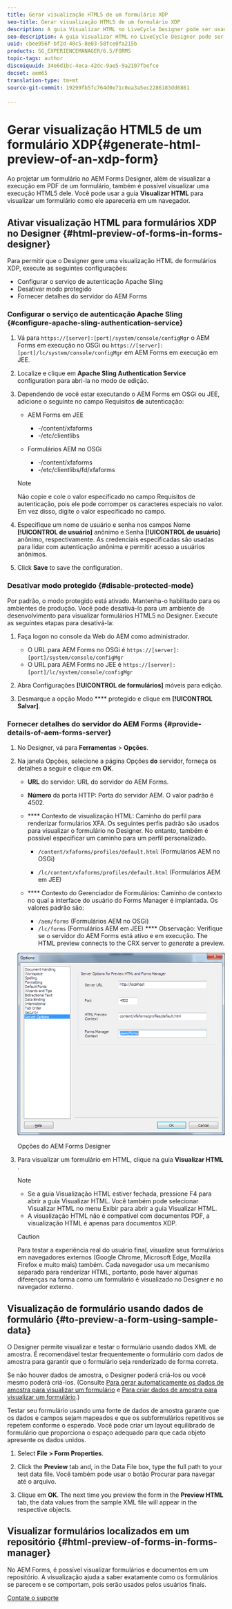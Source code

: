 ```yaml
---
title: Gerar visualização HTML5 de um formulário XDP
seo-title: Gerar visualização HTML5 de um formulário XDP
description: A guia Visualizar HTML no LiveCycle Designer pode ser usada para visualizar formulários conforme eles aparecem em um navegador.
seo-description: A guia Visualizar HTML no LiveCycle Designer pode ser usada para visualizar formulários conforme eles aparecem em um navegador.
uuid: cbee956f-bf2d-40c5-8e03-58fce0fa215b
products: SG_EXPERIENCEMANAGER/6.5/FORMS
topic-tags: author
discoiquuid: 34e6d1bc-4eca-42dc-9ae5-9a2107fbefce
docset: aem65
translation-type: tm+mt
source-git-commit: 19299fb5fc764d0e71c0ea3a5ec2286183dd6861

---
```



# Gerar visualização HTML5 de um formulário XDP{#generate-html-preview-of-an-xdp-form}

Ao projetar um formulário no AEM Forms Designer, além de visualizar a execução em PDF de um formulário, também é possível visualizar uma execução HTML5 dele. Você pode usar a guia **Visualizar HTML** para visualizar um formulário como ele apareceria em um navegador.

## Ativar visualização HTML para formulários XDP no Designer {#html-preview-of-forms-in-forms-designer}

Para permitir que o Designer gere uma visualização HTML de formulários XDP, execute as seguintes configurações:

* Configurar o serviço de autenticação Apache Sling
* Desativar modo protegido
* Fornecer detalhes do servidor do AEM Forms

### Configurar o serviço de autenticação Apache Sling {#configure-apache-sling-authentication-service}

1. Vá para `https://[server]:[port]/system/console/configMgr` o AEM Forms em execução no OSGi ou
   `https://[server]:[port]/lc/system/console/configMgr` em AEM Forms em execução em JEE.
1. Localize e clique em **Apache Sling Authentication Service** configuration para abri-la no modo de edição.

1. Dependendo de você estar executando o AEM Forms em OSGi ou JEE, adicione o seguinte no campo Requisitos **de** autenticação:

   * AEM Forms em JEE

      * -/content/xfaforms
      * -/etc/clientlibs
   * Formulários AEM no OSGi

      * -/content/xfaforms
      * -/etc/clientlibs/fd/xfaforms
   >[!NOTE]
   >
   >Não copie e cole o valor especificado no campo Requisitos de autenticação, pois ele pode corromper os caracteres especiais no valor. Em vez disso, digite o valor especificado no campo.

1. Especifique um nome de usuário e senha nos campos Nome **[!UICONTROL de usuário]** anônimo e Senha **[!UICONTROL de usuário]** anônimo, respectivamente. As credenciais especificadas são usadas para lidar com autenticação anônima e permitir acesso a usuários anônimos.
1. Click **Save** to save the configuration.

### Desativar modo protegido {#disable-protected-mode}

Por padrão, o modo [](../../forms/using/get-xdp-pdf-documents-aem.md) protegido está ativado. Mantenha-o habilitado para os ambientes de produção. Você pode desativá-lo para um ambiente de desenvolvimento para visualizar formulários HTML5 no Designer. Execute as seguintes etapas para desativá-la:

1. Faça logon no console da Web do AEM como administrador.

   * O URL para AEM Forms no OSGi é `https://[server]:[port]/system/console/configMgr`
   * O URL para AEM Forms no JEE é `https://[server]:[port]/lc/system/console/configMgr`

1. Abra Configurações **[!UICONTROL de formulários]** móveis para edição.
1. Desmarque a opção Modo **** protegido e clique em **[!UICONTROL Salvar]**.

### Fornecer detalhes do servidor do AEM Forms {#provide-details-of-aem-forms-server}

1. No Designer, vá para **Ferramentas** > **Opções**.
1. Na janela Opções, selecione a página Opções **do** servidor, forneça os detalhes a seguir e clique em **OK**.

   * **URL** do servidor: URL do servidor do AEM Forms.

   * **Número** da porta HTTP: Porta do servidor AEM. O valor padrão é 4502.
   * **** Contexto de visualização HTML: Caminho do perfil para renderizar formulários XFA. Os seguintes perfis padrão são usados para visualizar o formulário no Designer. No entanto, também é possível especificar um caminho para um perfil personalizado.

      * `/content/xfaforms/profiles/default.html` (Formulários AEM no OSGi)

      * `/lc/content/xfaforms/profiles/default.html` (Formulários AEM em JEE)
   * **** Contexto do Gerenciador de Formulários: Caminho de contexto no qual a interface do usuário do Forms Manager é implantada. Os valores padrão são:

      * `/aem/forms` (Formulários AEM no OSGi)
      * `/lc/forms` (Formulários AEM em JEE)
   **** Observação: Verifique se o servidor do AEM Forms está ativo e em execução. The HTML preview connects to the CRX server to *generate* a preview.

   ![Opções do AEM Forms Designer ](assets/server_options.png)

   Opções do AEM Forms Designer

1. Para visualizar um formulário em HTML, clique na guia **Visualizar HTML** .

   >[!NOTE]
   >
   >
   >
   >
   >    * Se a guia Visualização HTML estiver fechada, pressione F4 para abrir a guia Visualizar HTML. Você também pode selecionar Visualizar HTML no menu Exibir para abrir a guia Visualizar HTML.
   >    * A visualização HTML não é compatível com documentos PDF, a visualização HTML é apenas para documentos XDP.


   >[!CAUTION]
   >
   >Para testar a experiência real do usuário final, visualize seus formulários em navegadores externos (Google Chrome, Microsoft Edge, Mozilla Firefox e muito mais) também. Cada navegador usa um mecanismo separado para renderizar HTML, portanto, pode haver algumas diferenças na forma como um formulário é visualizado no Designer e no navegador externo.

## Visualização de formulário usando dados de formulário {#to-preview-a-form-using-sample-data}

O Designer permite visualizar e testar o formulário usando dados XML de amostra. É recomendável testar frequentemente o formulário com dados de amostra para garantir que o formulário seja renderizado de forma correta.

Se não houver dados de amostra, o Designer poderá criá-los ou você mesmo poderá criá-los. (Consulte [Para gerar automaticamente os dados de amostra para visualizar um formulário](https://help.adobe.com/en_US/AEMForms/6.1/DesignerHelp/WS107c29ade9134a2c136ae6f212a1f379c94-8000.2.html#WS92d06802c76abadb-728f46ac129b395660c-7efe.2) e [Para criar dados de amostra para visualizar um formulário](https://help.adobe.com/en_US/AEMForms/6.1/DesignerHelp/WS107c29ade9134a2c136ae6f212a1f379c94-8000.2.html#WS92d06802c76abadb-728f46ac129b395660c-7eff.2).)

Testar seu formulário usando uma fonte de dados de amostra garante que os dados e campos sejam mapeados e que os subformulários repetitivos se repetem conforme o esperado. Você pode criar um layout equilibrado de formulário que proporciona o espaço adequado para que cada objeto apresente os dados unidos.

1. Select **File > Form Properties**.

1. Click the **Preview** tab and, in the Data File box, type the full path to your test data file. Você também pode usar o botão Procurar para navegar até o arquivo.

1. Clique em **OK**. The next time you preview the form in the **Preview HTML** tab, the data values from the sample XML file will appear in the respective objects.

## Visualizar formulários localizados em um repositório {#html-preview-of-forms-in-forms-manager}

No AEM Forms, é possível visualizar formulários e documentos em um repositório. A visualização ajuda a saber exatamente como os formulários se parecem e se comportam, pois serão usados pelos usuários finais.

[Contate o suporte](https://www.adobe.com/account/sign-in.supportportal.html)
